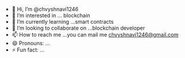 - 👋 Hi, I’m @chvyshnavi1246
- 👀 I’m interested in ... blockchain
- 🌱 I’m currently learning ...smart contracts
- 💞️ I’m looking to collaborate on ...blockchain developer
- 📫 How to reach me ...you can mail me chvyshnavi1246@gmail.com
- 😄 Pronouns: ...
- ⚡ Fun fact: ...

<!---
chvyshnavi1246/chvyshnavi1246 is a ✨ special ✨ repository because its `README.md` (this file) appears on your GitHub profile.
You can click the Preview link to take a look at your changes.
--->
